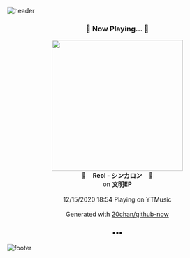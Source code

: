 ![header](https://capsule-render.vercel.app/api?type=wave&height=170&section=header&text=Hi.%20I'm%20SHIFT&fontColor=090707&fontAlignX=45&fontAlignY=65&fontSize=100)

<h3 align="center">🎵 Now Playing... 🎵</h3>
<p align="center">
  <a href="https://music.youtube.com/channel/UCknW0jP_BkALWACMQ44cJ1A">
    <img width="300" src="https://lh3.googleusercontent.com/nzHyvUsxUIKy45CgRcj8GrMz72OpmzKEMDzJQnIBPzZWjEiqHhBzhjUBV2VAiGuCVU_cmgpDxQ541lg">
  </a>
  <br>
  🎵&nbsp&nbsp&nbsp <b>Reol - シンカロン</b> &nbsp&nbsp&nbsp🎵
  <br>
  on <b>文明EP</b>
  
  <br />
  <br />
  12/15/2020 18:54 Playing on YTMusic
  <br />
  <br />
  Generated with <a href="https://github.com/20chan/github-now">20chan/github-now</a>
</p>

<h3 align="center">•••</h3>

![footer](https://capsule-render.vercel.app/api?type=wave&height=150&section=footer)
